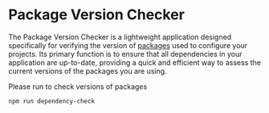 # Package Version Checker

The Package Version Checker is a lightweight application designed specifically for verifying the version of [packages](https://github.com/Kordrad/Confiks/tree/master/packages/cli/src/components/packages) used to configure your projects. Its primary function is to ensure that all dependencies in your application are up-to-date, providing a quick and efficient way to assess the current versions of the packages you are using.

Please run to check versions of packages
```bash
npm run dependency-check
```

